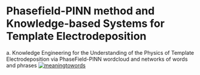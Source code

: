 # Phasefield-PINN method and Knowledge-based Systems for Template Electrodeposition

a. Knowledge Engineering for the Understanding of the Physics of Template Electrodeposition via PhaseField-PINN
wordcloud and networks of words and phrases
[![meaningtowords](https://img.shields.io/badge/WordPhraseGraphsPhiPINN-streamlit-red)](https://visualizationofwordsphrases.streamlit.app/)
